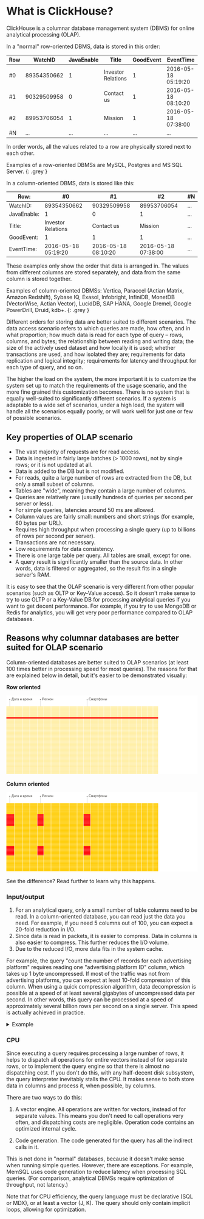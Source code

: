 # What is ClickHouse?

ClickHouse is a columnar database management system (DBMS) for online analytical processing (OLAP).

In a "normal" row-oriented DBMS, data is stored in this order:

| Row | WatchID     | JavaEnable | Title              | GoodEvent | EventTime           |
| --- | ----------- | ---------- | ------------------ | --------- | ------------------- |
| #0  | 89354350662 | 1          | Investor Relations | 1         | 2016-05-18 05:19:20 |
| #1  | 90329509958 | 0          | Contact us         | 1         | 2016-05-18 08:10:20 |
| #2  | 89953706054 | 1          | Mission            | 1         | 2016-05-18 07:38:00 |
| #N  | ...         | ...        | ...                | ...       | ...                 |

In order words, all the values related to a row are physically stored next to each other.

Examples of a row-oriented DBMSs are MySQL, Postgres and MS SQL Server.
{: .grey }

In a column-oriented DBMS, data is stored like this:


| Row:        | #0                  | #1                  | #2                  | #N                  |
| ----------- | ------------------- | ------------------- | ------------------- | ------------------- |
| WatchID:    | 89354350662         | 90329509958         | 89953706054         | ...                 |
| JavaEnable: | 1                   | 0                   | 1                   | ...                 |
| Title:      | Investor Relations  | Contact us          | Mission             | ...                 |
| GoodEvent:  | 1                   | 1                   | 1                   | ...                 |
| EventTime:  | 2016-05-18 05:19:20 | 2016-05-18 08:10:20 | 2016-05-18 07:38:00 | ...                 |


These examples only show the order that data is arranged in.
The values from different columns are stored separately, and data from the same column is stored together.

Examples of column-oriented DBMSs: Vertica, Paraccel (Actian Matrix, Amazon Redshift), Sybase IQ, Exasol, Infobright, InfiniDB, MonetDB (VectorWise, Actian Vector), LucidDB, SAP HANA, Google Dremel, Google PowerDrill, Druid, kdb+.
{: .grey }

Different orders for storing data are better suited to different scenarios. The data access scenario refers to which queries are made, how often, and in what proportion; how much data is read for each type of query – rows, columns, and bytes; the relationship between reading and writing data; the size of the actively used dataset and how locally it is used; whether transactions are used, and how isolated they are; requirements for data replication and logical integrity; requirements for latency and throughput for each type of query, and so on.

The higher the load on the system, the more important it is to customize the system set up to match the requirements of the usage scenario, and the more fine grained this customization becomes. There is no system that is equally well-suited to significantly different scenarios. If a system is adaptable to a wide set of scenarios, under a high load, the system will handle all the scenarios equally poorly, or will work well for just one or few of possible scenarios.

## Key properties of OLAP scenario

- The vast majority of requests are for read access.
- Data is ingested in fairly large batches (> 1000 rows), not by single rows; or it is not updated at all.
- Data is added to the DB but is not modified.
- For reads, quite a large number of rows are extracted from the DB, but only a small subset of columns.
- Tables are "wide", meaning they contain a large number of columns.
- Queries are relatively rare (usually hundreds of queries per second per server or less).
- For simple queries, latencies around 50 ms are allowed.
- Column values are fairly small: numbers and short strings (for example, 60 bytes per URL).
- Requires high throughput when processing a single query (up to billions of rows per second per server).
- Transactions are not necessary.
- Low requirements for data consistency.
- There is one large table per query. All tables are small, except for one.
- A query result is significantly smaller than the source data. In other words, data is filtered or aggregated, so the result fits in a single server's RAM.

It is easy to see that the OLAP scenario is very different from other popular scenarios (such as OLTP or Key-Value access). So it doesn't make sense to try to use OLTP or a Key-Value DB for processing analytical queries if you want to get decent performance. For example, if you try to use MongoDB or Redis for analytics, you will get very poor performance compared to OLAP databases.

## Reasons why columnar databases are better suited for OLAP scenario

Column-oriented databases are better suited to OLAP scenarios (at least 100 times better in processing speed for most queries). The reasons for that are explained below in detail, but it's easier to be demonstrated visually:

**Row oriented**

![Row oriented](images/row_oriented.gif#)

**Column oriented**

![Column oriented](images/column_oriented.gif#)

See the difference? Read further to learn why this happens.

### Input/output

1. For an analytical query, only a small number of table columns need to be read. In a column-oriented database, you can read just the data you need. For example, if you need 5 columns out of 100, you can expect a 20-fold reduction in I/O.
2. Since data is read in packets, it is easier to compress. Data in columns is also easier to compress. This further reduces the I/O volume.
3. Due to the reduced I/O, more data fits in the system cache.

For example, the query "count the number of records for each advertising platform" requires reading one "advertising platform ID" column, which takes up 1 byte uncompressed. If most of the traffic was not from advertising platforms, you can expect at least 10-fold compression of this column. When using a quick compression algorithm, data decompression is possible at a speed of at least several gigabytes of uncompressed data per second. In other words, this query can be processed at a speed of approximately several billion rows per second on a single server. This speed is actually achieved in practice.

<details><summary>Example</summary>
<p>
<pre>
$ clickhouse-client
ClickHouse client version 0.0.52053.
Connecting to localhost:9000.
Connected to ClickHouse server version 0.0.52053.

:) SELECT CounterID, count() FROM hits GROUP BY CounterID ORDER BY count() DESC LIMIT 20

SELECT
    CounterID,
    count()
FROM hits
GROUP BY CounterID
ORDER BY count() DESC
LIMIT 20

┌─CounterID─┬──count()─┐
│    114208 │ 56057344 │
│    115080 │ 51619590 │
│      3228 │ 44658301 │
│     38230 │ 42045932 │
│    145263 │ 42042158 │
│     91244 │ 38297270 │
│    154139 │ 26647572 │
│    150748 │ 24112755 │
│    242232 │ 21302571 │
│    338158 │ 13507087 │
│     62180 │ 12229491 │
│     82264 │ 12187441 │
│    232261 │ 12148031 │
│    146272 │ 11438516 │
│    168777 │ 11403636 │
│   4120072 │ 11227824 │
│  10938808 │ 10519739 │
│     74088 │  9047015 │
│    115079 │  8837972 │
│    337234 │  8205961 │
└───────────┴──────────┘

20 rows in set. Elapsed: 0.153 sec. Processed 1.00 billion rows, 4.00 GB (6.53 billion rows/s., 26.10 GB/s.)

:)
</pre>
</p>
</details>

### CPU

Since executing a query requires processing a large number of rows, it helps to dispatch all operations for entire vectors instead of for separate rows, or to implement the query engine so that there is almost no dispatching cost. If you don't do this, with any half-decent disk subsystem, the query interpreter inevitably stalls the CPU.
It makes sense to both store data in columns and process it, when possible, by columns.

There are two ways to do this:

1. A vector engine. All operations are written for vectors, instead of for separate values. This means you don't need to call operations very often, and dispatching costs are negligible. Operation code contains an optimized internal cycle.

2. Code generation. The code generated for the query has all the indirect calls in it.

This is not done in "normal" databases, because it doesn't make sense when running simple queries. However, there are exceptions. For example, MemSQL uses code generation to reduce latency when processing SQL queries. (For comparison, analytical DBMSs require optimization of throughput, not latency.)

Note that for CPU efficiency, the query language must be declarative (SQL or MDX), or at least a vector (J, K). The query should only contain implicit loops, allowing for optimization.

